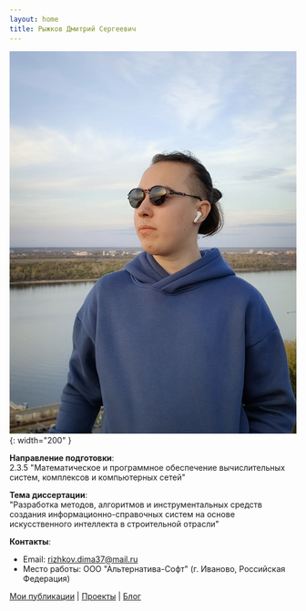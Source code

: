 ```yaml
---
layout: home
title: Рыжков Дмитрий Сергеевич
---
```


![Фото](images/header-bg.jpg){: width="200" }

**Направление подготовки**:  
2.3.5 "Математическое и программное обеспечение вычислительных систем, комплексов и компьютерных сетей"

**Тема диссертации**:  
"Разработка методов, алгоритмов и инструментальных средств создания информационно-справочных систем на основе искусственного интеллекта в строительной отрасли"

**Контакты**:  
- Email: rizhkov.dima37@mail.ru  
- Место работы: ООО "Альтернатива-Софт" (г. Иваново, Российская Федерация)  

[Мои публикации](/publications) | [Проекты](/projects) | [Блог](/blog)